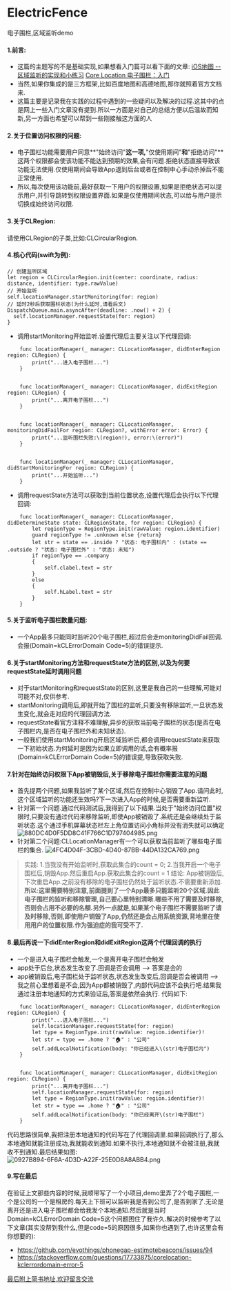 # ElectricFence
电子围栏,区域监听demo
#### 1.前言:
* 这篇的主题写的不是基础实现,如果想看入门篇可以看下面的文章:
[iOS地图 -- 区域监听的实现和小练习](https://www.cnblogs.com/gchlcc/p/5844028.html)
[Core Location 电子围栏：入门](https://blog.csdn.net/kmyhy/article/details/81665195)
* 当然,如果你集成的是三方框架,比如百度地图和高德地图,那你就照着官方文档来.
* 这篇主要是记录我在实践的过程中遇到的一些疑问以及解决的过程.这其中的点是网上一些入门文章没有提到.所以一方面是对自己的总结方便以后温故而知新,另一方面也希望可以帮到一些刚接触这方面的人
#### 2.关于位置访问权限的问题:
* 电子围栏功能需要用户同意**"始终访问"**这一项,**"仅使用期间"**和**"拒绝访问"**这两个权限都会使该功能不能达到预期的效果,会有问题.拒绝状态直接导致该功能无法使用.仅使用期间会导致App退到后台或者在控制中心手动杀掉后不能正常使用.
* 所以,每次使用该功能前,最好获取一下用户的权限设置,如果是拒绝状态可以提示用户,并引导跳转到权限设置界面.如果是仅使用期间状态,可以给与用户提示切换成始终访问权限.
#### 3.关于CLRegion:
请使用CLRegion的子类,比如:CLCircularRegion.
#### 4.核心代码(swift为例):
```
// 创建监听区域
let region = CLCircularRegion.init(center: coordinate, radius: distance, identifier: type.rawValue)
// 开始监听
self.locationManager.startMonitoring(for: region)
// 延时2秒后获取围栏状态(为什么延时,请看后文)
DispatchQueue.main.asyncAfter(deadline: .now() + 2) {
  self.locationManager.requestState(for: region)
}
```
* 调用startMonitoring开始监听.设置代理后主要关注以下代理回调:
```
    func locationManager(_ manager: CLLocationManager, didEnterRegion region: CLRegion) {
        print("...进入电子围栏...")
    }
    
    
    func locationManager(_ manager: CLLocationManager, didExitRegion region: CLRegion) {
        print("...离开电子围栏...")
    }
    
    
    func locationManager(_ manager: CLLocationManager, monitoringDidFailFor region: CLRegion?, withError error: Error) {
        print("...监听围栏失败:\(region!), error:\(error)")
    }
    
    
    func locationManager(_ manager: CLLocationManager, didStartMonitoringFor region: CLRegion) {
        print("...开始监听...")
    }
```
* 调用requestState方法可以获取到当前位置状态,设置代理后会执行以下代理回调:
```
    func locationManager(_ manager: CLLocationManager, didDetermineState state: CLRegionState, for region: CLRegion) {
        let regionType = RegionType.init(rawValue: region.identifier)
        guard regionType != .unknown else {return}
        let str = state == .inside ? "状态: 电子围栏内" : (state == .outside ? "状态: 电子围栏外" : "状态: 未知")
        if regionType == .company
        {
            self.clabel.text = str
        }
        else
        {
            self.hLabel.text = str
        }
    }
```
#### 5.关于监听电子围栏数量问题:
* 一个App最多只能同时监听20个电子围栏,超过后会走monitoringDidFail回调.会报(Domain=kCLErrorDomain Code=5)的错误提示.
#### 6.关于startMonitoring方法和requestState方法的区别,以及为何要requestState延时调用问题
* 对于startMonitoring和requestState的区别,这里是我自己的一些理解,可能对可能不对,仅供参考.
* startMonitoring调用后,即就开始了围栏的监听,只要没有移除监听,一旦状态发生变化,就会走对应的代理回调方法.
* requestState看官方注释不难理解,异步的获取当前电子围栏的状态(是否在电子围栏内,是否在电子围栏外和未知状态).
* 一般我们使用startMonitoring开启区域监听后,都会调用requestState来获取一下初始状态.为何延时是因为如果立即调用的话,会有概率报(Domain=kCLErrorDomain Code=5)的错误提,导致获取失败.
#### 7.针对在始终访问权限下App被销毁后,关于移除电子围栏你需要注意的问题
* 首先提两个问题,如果我监听了某个区域,然后在控制中心销毁了App.请问此时,这个区域监听的功能还生效吗?下一次进入App的时候,是否需要重新监听.
* 针对第一个问题.通过代码测试后,我得到了以下结果.当处于"始终访问位置"权限时,只要没有通过代码来移除监听,即使App被销毁了.系统还是会继续处于监听状态.这个通过手机屏幕状态栏左上角位置访问小角标并没有消失就可以确定![880DC4D0F5DD8C41F766C1D797404985.png](https://upload-images.jianshu.io/upload_images/3096223-36136684c6432651.png?imageMogr2/auto-orient/strip%7CimageView2/2/w/1240)
* 针对第二个问题:CLLocationManager有一个可以获取当前监听了哪些电子围栏的集合.
![4FC4D04F-3CBD-4D40-87BB-44DA132CA769.png](https://upload-images.jianshu.io/upload_images/3096223-6b4dec441c1ce49a.png?imageMogr2/auto-orient/strip%7CimageView2/2/w/1240)
>实践:
1.当我没有开始监听时,获取此集合的count = 0;
2.当我开启一个电子围栏后,销毁App.然后重启App.获取此集合的count = 1
结论:
App被销毁后,下次重启App.之前没有移除的电子围栏仍然处于监听状态.不需要重新添加.
**所以:这里需要特别注意,前面提到了一个App最多只能监听20个区域.因此电子围栏的监听和移除管理,自己要心里特别清晰.哪些不用了需要及时移除,否则会占用不必要的名额.另外一点就是,如果某个电子围栏不需要监听了请及时移除,否则,即使用户销毁了App,仍然还是会占用系统资源,背地里在使用用户的位置权限.作为强迫症的我可受不了.**
#### 8.最后再说一下didEnterRegion和didExitRegion这两个代理回调的执行
* 一个是进入电子围栏会触发,一个是离开电子围栏会触发
* app处于后台,状态发生改变了.回调是否会调用 --> 答案是会的
* app被销毁后,电子围栏处于监听状态,状态发生改变后,回调是否会被调用 --> 我之前心里想着是不会,因为App都被销毁了,内部代码应该不会执行吧.结果我通过注册本地通知的方式来验证后,答案是依然会执行.
代码如下:
```
    func locationManager(_ manager: CLLocationManager, didEnterRegion region: CLRegion) {
        print("...进入电子围栏...")
        self.locationManager.requestState(for: region)
        let type = RegionType.init(rawValue: region.identifier)!
        let str = type == .home ? "🏠" : "公司"
        self.addLocalNotification(body: "你已经进入\(str)电子围栏内")
    }
    
    
    func locationManager(_ manager: CLLocationManager, didExitRegion region: CLRegion) {
        print("...离开电子围栏...")
        self.locationManager.requestState(for: region)
        let type = RegionType.init(rawValue: region.identifier)!
        let str = type == .home ? "🏠" : "公司"
        self.addLocalNotification(body: "你已经离开\(str)电子围栏")
    }
```
代码思路很简单,我把注册本地通知的代码写在了代理回调里.如果回调执行了,那么本地通知就能注册成功,我就能收到通知.如果不执行,本地通知就不会被注册,我就收不到通知.最后结果如图:
![0927B894-6F6A-4D3D-A22F-25E0D8A8ABB4.png](https://upload-images.jianshu.io/upload_images/3096223-6a7cc11a801ef47c.png?imageMogr2/auto-orient/strip%7CimageView2/2/w/1240)

#### 9.写在最后
在验证上文那些内容的时候,我顺带写了一个小项目,demo里弄了2个电子围栏,一个是公司的一个是租房的.每天上下班可以监听我是否到公司了,是否到家了.无论是离开还是进入电子围栏都会给我发个本地通知.然后就是当时Domain=kCLErrorDomain Code=5这个问题困住了我许久.解决的时候参考了以下文章(其实没帮到我什么,但是code=5的原因很多,如果你也遇到了,也许这里会有你想要的):
* https://github.com/evothings/phonegap-estimotebeacons/issues/94
* https://stackoverflow.com/questions/17733875/corelocation-kclerrordomain-error-5

[最后附上简书地址,欢迎留言交流](https://www.jianshu.com/p/e7015207ecef)
